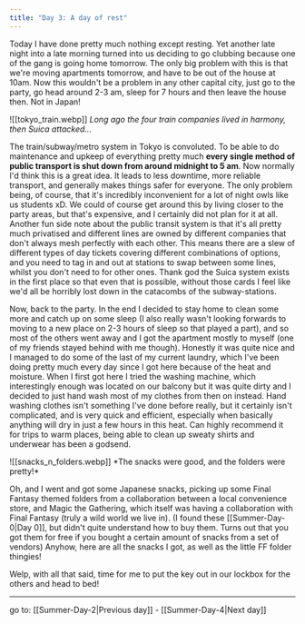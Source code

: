```yaml
---
title: "Day 3: A day of rest"
---
```


Today I have done pretty much nothing except resting. Yet another late night into a late morning turned into us deciding to go clubbing because one of the gang is going home tomorrow. The only big problem with this is that we're moving apartments tomorrow, and have to be out of the house at 10am. Now this wouldn't be a problem in any other capital city, just go to the party, go head around 2-3 am, sleep for 7 hours and then leave the house then. Not in Japan!

<!-- subway train side pic -->
<span class="rightimg"> <span class="smallimg">
![[tokyo_train.webp]]
*Long ago the four train companies lived in harmony, then Suica attacked...*
</span></span>

The train/subway/metro system in Tokyo is convoluted. To be able to do maintenance and upkeep of everything pretty much **every single method of public transport is shut down from around midnight to 5 am**. Now normally I'd think this is a great idea. It leads to less downtime, more reliable transport, and generally makes things safer for everyone. The only problem being, of course, that it's incredibly inconvenient for a lot of night owls like us students xD. We could of course get around this by living closer to the party areas, but that's expensive, and I certainly did not plan for it at all. Another fun side note about the public transit system is that it's all pretty much privatised and different lines are owned by different companies that don't always mesh perfectly with each other. This means there are a slew of different types of day tickets covering different combinations of options, and you need to tag in and out at stations to swap between some lines, whilst you don't need to for other ones. Thank god the Suica system exists in the first place so that even that is possible, without those cards I feel like we'd all be horribly lost down in the catacombs of the subway-stations.

Now, back to the party. In the end I decided to stay home to clean some more and catch up on some sleep (I also really wasn't looking forwards to moving to a new place on 2-3 hours of sleep so that played a part), and so most of the others went away and I got the apartment mostly to myself (one of my friends stayed behind with me though). Honestly it was quite nice and I managed to do some of the last of my current laundry, which I've been doing pretty much every day since I got here because of the heat and moisture. When I first got here I tried the washing machine, which interestingly enough was located on our balcony but it was quite dirty and I decided to just hand wash most of my clothes from then on instead. Hand washing clothes isn't something I've done before really, but it certainly isn't complicated, and is very quick and efficient, especially when basically anything will dry in just a few hours in this heat. Can highly recommend it for trips to warm places, being able to clean up sweaty shirts and underwear has been a godsend.

<!-- ffxiv + snacks stuff -->
<span class="centerimg">
![[snacks_n_folders.webp]]
*The snacks were good, and the folders were pretty!*
</span>

Oh, and I went and got some Japanese snacks, picking up some Final Fantasy themed folders from a collaboration between a local convenience store, and Magic the Gathering, which itself was having a collaboration with Final Fantasy (truly a wild world we live in). (I found these [[Summer-Day-0|Day 0]], but didn't quite understand how to buy them. Turns out that you got them for free if you bought a certain amount of snacks from a set of vendors)
Anyhow, here are all the snacks I got, as well as the little FF folder thingies!

Welp, with all that said, time for me to put the key out in our lockbox for the others and head to bed!


---

go to: [[Summer-Day-2|Previous day]] - [[Summer-Day-4|Next day]]